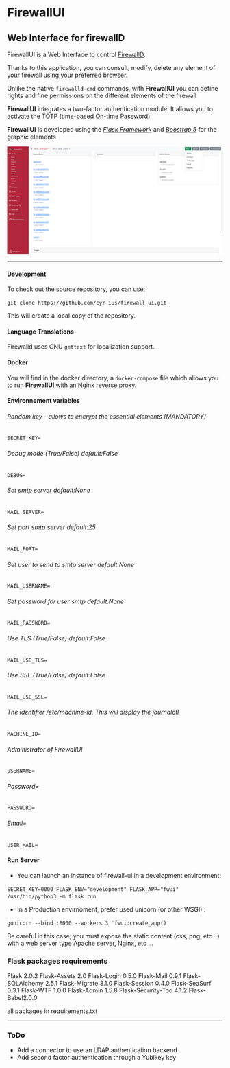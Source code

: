 # FirewallUI
## Web Interface for firewallD

FirewallUI is a Web Interface to control [FirewallD](https://firewalld.org/).


Thanks to this application, you can consult, modify, delete any element of your firewall using your preferred browser.

Unlike the native `firewalld-cmd` commands, with **FirewallUI** you can define rights and fine permissions on the different elements of the firewall

**FirewallUI** integrates a two-factor authentication module. It allows you to activate the TOTP (time-based On-time Password)

**FirewallUI** is developed using the [*Flask Framework*](https://flask.palletsprojects.com) and [*Boostrap 5*](https://getbootstrap.com/) for the graphic elements


![Screenshot!](https://github.com/cyr-ius/firewall-ui/blob/master/screenshot.png "Dashboard")

----------------
#### Development

To check out the source repository, you can use:

  `git clone https://github.com/cyr-ius/firewall-ui.git`

This will create a local copy of the repository.

####  Language Translations

Firewalld uses GNU `gettext` for localization support.

####  Docker

You will find in the docker directory, a `docker-compose` file which allows you to run **FirewallUI** with an Nginx reverse proxy.

#### Environnement variables

###### Random key - allows to encrypt the essential elements [MANDATORY]
`SECRET_KEY=`
###### Debug mode (True/False) default:False
`DEBUG=`

###### Set smtp server default:None
`MAIL_SERVER=`
###### Set port smtp server default:25
`MAIL_PORT=`
###### Set user to send to smtp server default:None
`MAIL_USERNAME=`
###### Set password for user smtp default:None
`MAIL_PASSWORD=`
###### Use TLS (True/False) default:False
`MAIL_USE_TLS=`
###### Use SSL (True/False) default:False
`MAIL_USE_SSL=`
###### The identifier /etc/machine-id. This will display the journalctl
`MACHINE_ID=`
###### Administrator of FirewallUI
`USERNAME=`
###### Password=
`PASSWORD=`
###### Email=
`USER_MAIL=`

#### Run Server

* You can launch an instance of firewall-ui in a development environment:

`SECRET_KEY=0000 FLASK_ENV="development" FLASK_APP="fwui" /usr/bin/python3 -m flask run`


* In a Production envirnoment, prefer used unicorn (or other WSGI) :

`gunicorn --bind :8000 --workers 3 'fwui:create_app()'`

Be careful in this case, you must expose the static content (css, png, etc ..) with a web server type Apache server, Nginx, etc ...

### Flask packages requirements

Flask 2.0.2
Flask-Assets 2.0
Flask-Login 0.5.0
Flask-Mail 0.9.1
Flask-SQLAlchemy 2.5.1
Flask-Migrate 3.1.0
Flask-Session 0.4.0
Flask-SeaSurf 0.3.1
Flask-WTF 1.0.0
Flask-Admin 1.5.8
Flask-Security-Too 4.1.2
Flask-Babel2.0.0

all packages in requirements.txt

--------------------------
### ToDo

* Add a connector to use an LDAP authentication backend
* Add second factor authentication through a Yubikey key